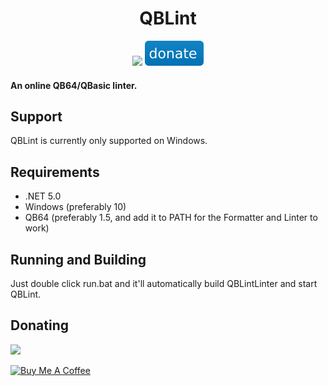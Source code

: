 <div align="center">  
<h1>QBLint</h1>
<a href="https://twitter.com/icoooode"><img src="https://img.shields.io/twitter/follow/icoooode?style=flat&logo=twitter&color=blue"></a>
<a href="#Donating"><img src="readme/donate.svg"></a>
</div>

#### An online QB64/QBasic linter.

## Support

QBLint is currently only supported on Windows.

## Requirements

- .NET 5.0
- Windows (preferably 10)
- QB64 (preferably 1.5, and add it to PATH for the Formatter and Linter to work)

## Running and Building

Just double click run.bat and it'll automatically build QBLintLinter and start QBLint.

## Donating

<div align="left"><img src="https://img.shields.io/static/v1?label=DOGE&message=DJwvvi1YMFHKwXneiyob4E72dH9MbA7ogS&color=informational&logo=dogecoin"></div>

<a href="https://www.buymeacoffee.com/OmerHijazi" target="_blank"><img src="https://cdn.buymeacoffee.com/buttons/v2/default-yellow.png" alt="Buy Me A Coffee" height="45"></a>
